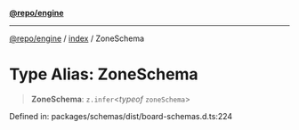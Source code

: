 [**@repo/engine**](../../README.md)

***

[@repo/engine](../../modules.md) / [index](../README.md) / ZoneSchema

# Type Alias: ZoneSchema

> **ZoneSchema**: `z.infer`\<*typeof* `zoneSchema`\>

Defined in: packages/schemas/dist/board-schemas.d.ts:224
